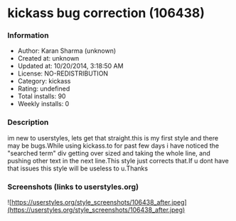 # kickass bug correction (106438)

### Information
- Author: Karan Sharma (unknown)
- Created at: unknown
- Updated at: 10/20/2014, 3:18:50 AM
- License: NO-REDISTRIBUTION
- Category: kickass
- Rating: undefined
- Total installs: 90
- Weekly installs: 0


### Description
im new to userstyles, lets get that straight.this is my first style and there may be bugs.While using kickass.to for past few days i have noticed the "searched term" div getting over sized and taking the whole line, and pushing other text in the next line.This style just corrects that.If u dont have that issues this style will be useless to u.Thanks


### Screenshots (links to userstyles.org)
![https://userstyles.org/style_screenshots/106438_after.jpeg](https://userstyles.org/style_screenshots/106438_after.jpeg)


